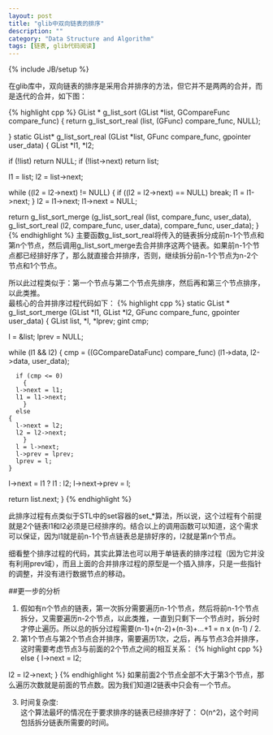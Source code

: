 ```yaml
---
layout: post
title: "glib中双向链表的排序"
description: ""
category: "Data Structure and Algorithm"
tags: [链表, glib代码阅读]
---
```

{% include JB/setup %}

在glib库中，双向链表的排序是采用合并排序的方法，但它并不是两两的合并，而是迭代的合并，如下图：


{% highlight cpp %}
GList *
g_list_sort (GList        *list,
	     GCompareFunc  compare_func)
{
  return g_list_sort_real (list, (GFunc) compare_func, NULL);
			    
}
static GList* 
g_list_sort_real (GList    *list,
		  GFunc     compare_func,
		  gpointer  user_data)
{
  GList *l1, *l2;
  
  if (!list) 
    return NULL;
  if (!list->next) 
    return list;
  
  l1 = list; 
  l2 = list->next;


  while ((l2 = l2->next) != NULL)
    {
      if ((l2 = l2->next) == NULL) 
	break;
      l1 = l1->next;
    }
  l2 = l1->next; 
  l1->next = NULL; 


  return g_list_sort_merge (g_list_sort_real (list, compare_func, user_data),
			    g_list_sort_real (l2, compare_func, user_data),
			    compare_func,
			    user_data);
}{% endhighlight %}
主要函数g_list_sort_real将传入的链表拆分成前n-1个节点和第n个节点，然后调用g_list_sort_merge去合并排序这两个链表。如果前n-1个节点都已经排好序了，那么就直接合并排序，否则，继续拆分前n-1个节点为n-2个节点和1个节点。

所以此过程类似于：第一个节点与第二个节点先排序，然后再和第三个节点排序，以此类推。  
最核心的合并排序过程代码如下：
{% highlight cpp %}
static GList *
g_list_sort_merge (GList     *l1, 
		   GList     *l2,
		   GFunc     compare_func,
		   gpointer  user_data)
{
  GList list, *l, *lprev;
  gint cmp;


  l = &list; 
  lprev = NULL;


  while (l1 && l2)
    {
      cmp = ((GCompareDataFunc) compare_func) (l1->data, l2->data, user_data);


      if (cmp <= 0)
        {
	  l->next = l1;
	  l1 = l1->next;
        } 
      else 
	{
	  l->next = l2;
	  l2 = l2->next;
        }
      l = l->next;
      l->prev = lprev; 
      lprev = l;
    }
  l->next = l1 ? l1 : l2;
  l->next->prev = l;


  return list.next;
}
{% endhighlight %}

此排序过程有点类似于STL中的set容器的set_*算法，所以说，这个过程有个前提就是2个链表l1和l2必须是已经排序的。结合以上的调用函数可以知道，这个需求可以保证，因为l1就是前n-1个节点链表总是排好序的，l2就是第n个节点。

细看整个排序过程的代码，其实此算法也可以用于单链表的排序过程（因为它并没有利用prev域），而且上面的合并排序过程的原型是一个插入排序，只是一些指针的调整，并没有进行数据节点的移动。

##更一步的分析
1. 假如有n个节点的链表，第一次拆分需要遍历n-1个节点，然后将前n-1个节点拆分，又需要遍历n-2个节点，以此类推，一直到只剩下一个节点时，拆分时才停止遍历。所以总的拆分过程需要(n-1)+(n-2)+(n-3)+...+1 = n x (n-1) / 2.  
2. 第1个节点与第2个节点合并排序，需要遍历1次，之后，再与节点3合并排序，这时需要考虑节点3与前面的2个节点之间的相互关系：
{% highlight cpp %}
else 
{
  l->next = l2;

  l2 = l2->next;
}
{% endhighlight %}
如果前面2个节点全部不大于第3个节点，那么遍历次数就是前面的节点数。因为我们知道l2链表中只会有一个节点。

3. 时间复杂度:  
这个算法最坏的情况在于要求排序的链表已经排序好了： O(n^2)，这个时间包括拆分链表所需要的时间。